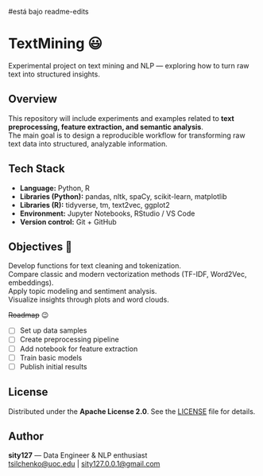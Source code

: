 #está bajo readme-edits
# TextMining 😃
Experimental project on text mining and NLP — exploring how to turn raw text into structured insights.
## Overview
This repository will include experiments and examples related to **text preprocessing, feature extraction, and semantic analysis**.  
The main goal is to design a reproducible workflow for transforming raw text data into structured, analyzable information.
## Tech Stack
- **Language:** Python, R 
- **Libraries (Python):** pandas, nltk, spaCy, scikit-learn, matplotlib  
- **Libraries (R):** tidyverse, tm, text2vec, ggplot2  
- **Environment:** Jupyter Notebooks, RStudio / VS Code  
- **Version control:** Git + GitHub 
## Objectives 🥰
Develop functions for text cleaning and tokenization.  
Compare classic and modern vectorization methods (TF-IDF, Word2Vec, embeddings).  
Apply topic modeling and sentiment analysis.  
Visualize insights through plots and word clouds.

~~Roadmap~~ 😉
- [ ] Set up data samples  
- [ ] Create preprocessing pipeline  
- [ ] Add notebook for feature extraction  
- [ ] Train basic models  
- [ ] Publish initial results  
## License
Distributed under the **Apache License 2.0**. See the [LICENSE](LICENSE) file for details.

## Author
**sity127** — Data Engineer & NLP enthusiast  
[tsilchenko@uoc.edu](mailto:tsilchenko@uoc.edu) | [sity127.0.0.1@gmail.com](mailto:sity127.0.0.1@gmail.com)

